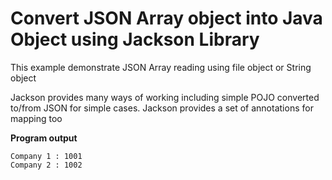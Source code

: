 Convert JSON Array object into Java Object using Jackson Library
=====

This example demonstrate JSON Array reading using file object or String object

Jackson provides many ways of working including simple POJO converted to/from JSON for simple cases. Jackson provides a set of annotations for mapping too

**Program output**

```
Company 1 : 1001
Company 2 : 1002
```